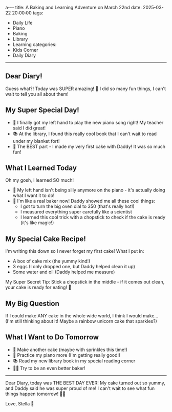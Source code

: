 a---
title: A Baking and Learning Adventure on March 22nd
date: 2025-03-22 20:00:00
tags:
  - Daily Life
  - Piano
  - Baking
  - Library
  - Learning
categories:
  - Kids Corner
  - Daily Diary
---

## Dear Diary!

Guess what?! Today was SUPER amazing! 🌟 I did so many fun things, I can't wait to tell you all about them!

## My Super Special Day!
- 🎹 I finally got my left hand to play the new piano song right! My teacher said I did great!
- 📚 At the library, I found this really cool book that I can't wait to read under my blanket fort!
- 🍰 The BEST part - I made my very first cake with Daddy! It was so much fun!

## What I Learned Today
Oh my gosh, I learned SO much!
- 🎵 My left hand isn't being silly anymore on the piano - it's actually doing what I want it to do!
- 🧁 I'm like a real baker now! Daddy showed me all these cool things:
  - I got to turn the big oven dial to 350 (that's really hot!)
  - I measured everything super carefully like a scientist
  - I learned this cool trick with a chopstick to check if the cake is ready (it's like magic!)

## My Special Cake Recipe!
I'm writing this down so I never forget my first cake!
What I put in:
- A box of cake mix (the yummy kind!)
- 3 eggs (I only dropped one, but Daddy helped clean it up)
- Some water and oil (Daddy helped me measure)

My Super Secret Tip: Stick a chopstick in the middle - if it comes out clean, your cake is ready for eating! 🎉

## My Big Question
If I could make ANY cake in the whole wide world, I think I would make...
(I'm still thinking about it! Maybe a rainbow unicorn cake that sparkles?)

## What I Want to Do Tomorrow
- 🧁 Make another cake (maybe with sprinkles this time!)
- 🎹 Practice my piano more (I'm getting really good!)
- 📚 Read my new library book in my special reading corner
- 👩‍🍳 Try to be an even better baker!

---

Dear Diary, today was THE BEST DAY EVER! My cake turned out so yummy, and Daddy said he was super proud of me! I can't wait to see what fun things happen tomorrow! 🌈✨

Love,
Stella 💖